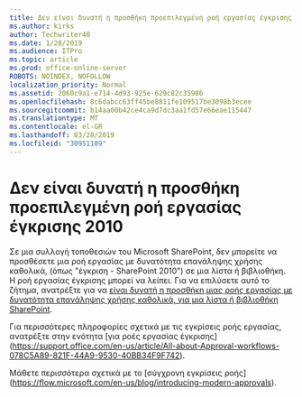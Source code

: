 ```yaml
---
title: Δεν είναι δυνατή η προσθήκη προεπιλεγμένη ροή εργασίας έγκρισης 2010
ms.author: kirks
author: Techwriter40
ms.date: 1/28/2019
ms.audience: ITPro
ms.topic: article
ms.prod: office-online-server
ROBOTS: NOINDEX, NOFOLLOW
localization_priority: Normal
ms.assetid: 2060c9a1-e714-4d93-925e-629c82c35986
ms.openlocfilehash: 8c6dabcc63ff45be8811fe109517be3098b3ecee
ms.sourcegitcommit: b14aa00b42ce4ca9d7dc3aa1fd57e66eae115447
ms.translationtype: MT
ms.contentlocale: el-GR
ms.lasthandoff: 03/28/2019
ms.locfileid: "30951109"
---
```

# <a name="cant-add-default-2010-approval-workflow"></a>Δεν είναι δυνατή η προσθήκη προεπιλεγμένη ροή εργασίας έγκρισης 2010

Σε μια συλλογή τοποθεσιών του Microsoft SharePoint, δεν μπορείτε να προσθέσετε μια ροή εργασίας με δυνατότητα επανάληψης χρήσης καθολικά, (όπως "έγκριση - SharePoint 2010") σε μια λίστα ή βιβλιοθήκη. Η ροή εργασίας έγκρισης μπορεί να λείπει. Για να επιλύσετε αυτό το ζήτημα, ανατρέξτε για να [είναι δυνατή η προσθήκη μιας ροής εργασίας με δυνατότητα επανάληψης χρήσης καθολικά, για μια λίστα ή βιβλιοθήκη SharePoint](https://support.microsoft.com/help/4467263/sharepoint-designer-2013-shows-empty-wfpub-library). 

Για περισσότερες πληροφορίες σχετικά με τις εγκρίσεις ροής εργασίας, ανατρέξτε στην ενότητα [για ροές εργασίας έγκρισης] (https://support.office.com/en-us/article/All-about-Approval-workflows-078C5A89-821F-44A9-9530-40BB34F9F742). 
 
Μάθετε περισσότερα σχετικά με το [σύγχρονη εγκρίσεις ροής] (https://flow.microsoft.com/en-us/blog/introducing-modern-approvals). 
  